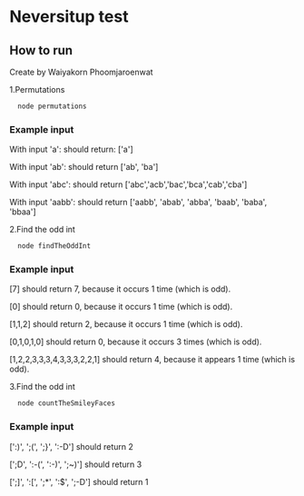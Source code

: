 # Neversitup test

## How to run

Create by Waiyakorn Phoomjaroenwat

1.Permutations

```bash
  node permutations
```

### Example input

With input 'a': should return: ['a']

With input 'ab': should return ['ab', 'ba']

With input 'abc': should return ['abc','acb','bac','bca','cab','cba']

With input 'aabb': should return ['aabb', 'abab', 'abba', 'baab', 'baba', 'bbaa']

2.Find the odd int

```bash
  node findTheOddInt
```

### Example input

[7] should return 7, because it occurs 1 time (which is odd).

[0] should return 0, because it occurs 1 time (which is odd).

[1,1,2] should return 2, because it occurs 1 time (which is odd).

[0,1,0,1,0] should return 0, because it occurs 3 times (which is odd).

[1,2,2,3,3,3,4,3,3,3,2,2,1] should return 4, because it appears 1 time (which is odd).

3.Find the odd int

```bash
  node countTheSmileyFaces
```

### Example input

[':)', ';(', ';}', ':-D'] should return 2

[';D', ':-(', ':-)', ';~)'] should return 3

[';]', ':[', ';*', ':$', ';-D'] should return 1